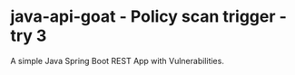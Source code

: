 # java-api-goat - Policy scan trigger - try 3

A simple Java Spring Boot REST App with Vulnerabilities.
